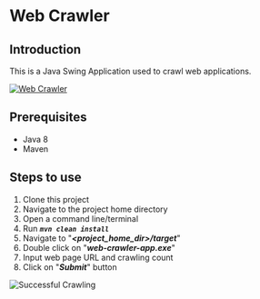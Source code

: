# Web Crawler
## Introduction
This is a Java Swing Application used to crawl web applications.

[![Web Crawler](https://user-images.githubusercontent.com/9147189/138921617-2acc4861-9ed5-4f04-bbe5-8db16994b899.png "Web Crawler")](https://user-images.githubusercontent.com/9147189/138921617-2acc4861-9ed5-4f04-bbe5-8db16994b899.png "Web Crawler")

## Prerequisites
* Java 8
* Maven

## Steps to use
1. Clone this project
2. Navigate to the project home directory
3. Open a command line/terminal
4. Run ***`mvn clean install`***
5. Navigate to "***<project_home_dir>/target***"
6. Double click on "***web-crawler-app.exe***"
7. Input web page URL and crawling count
8. Click on "***Submit***" button

![Successful Crawling](https://user-images.githubusercontent.com/9147189/138922129-4962f5c4-6e2a-4335-9344-40d8fae857ff.png)
